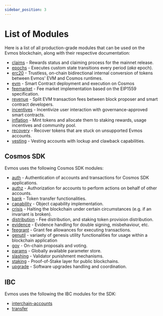 ```yaml
---
sidebar_position: 3
---
```


# List of Modules

Here is a list of all production-grade modules that can be used on the Evmos blockchain, along with their respective documentation:

- [claims](claims.md) - Rewards status and claiming process for the mainnet release.
- [epochs](epochs.md) - Executes custom state transitions every period (*aka* epoch).
- [erc20](erc20.md) - Trustless, on-chain bidirectional internal conversion of tokens
  between Evmos' EVM and Cosmos runtimes.
- [evm](evm.md) - Smart Contract deployment and execution on Cosmos
- [feemarket](feemarket.md) - Fee market implementation based on the EIP1559 specification.
- [revenue](revenue.md) - Split EVM transaction fees between block proposer and smart contract developers.
- [incentives](incentives.md) - Incentivize user interaction with governance-approved smart contracts.
- [inflation](inflation.md) - Mint tokens and allocate them to staking rewards,
  usage incentives and community pool.
- [recovery](recovery.md) - Recover tokens that are stuck on unsupported Evmos accounts.  
- [vesting](vesting.md) - Vesting accounts with lockup and clawback capabilities.

## Cosmos SDK

Evmos uses the following Cosmos SDK modules:

- [auth](https://docs.cosmos.network/main/modules/auth) - Authentication of accounts and transactions for Cosmos SDK applications.
- [authz](https://docs.cosmos.network/main/modules/authz) - Authorization for accounts to perform actions on behalf of other accounts.
- [bank](https://docs.cosmos.network/main/modules/bank) - Token transfer functionalities.
- [capability](https://docs.cosmos.network/v0.47/modules/capability) - Object capability implementation.
- [crisis](https://docs.cosmos.network/main/modules/crisis) - Halting the blockchain under certain circumstances (e.g. if an invariant is broken).
- [distribution](https://docs.cosmos.network/main/modules/distribution) - Fee distribution, and staking token provision distribution.
- [evidence](https://docs.cosmos.network/main/modules/evidence) - Evidence handling for double signing, misbehaviour, etc.
- [feegrant](https://docs.cosmos.network/main/modules/feegrant) - Grant fee allowances for executing transactions.
- [genutil](https://github.com/cosmos/cosmos-sdk/tree/main/x/genutil) - variaety of genesis utility functionalities for usage within a blockchain application
- [gov](https://docs.cosmos.network/main/modules/gov) - On-chain proposals and voting.
- [params](https://docs.cosmos.network/main/modules/params) - Globally available parameter store.
- [slashing](https://docs.cosmos.network/main/modules/slashing) - Validator punishment mechanisms.
- [staking](https://docs.cosmos.network/main/modules/staking) - Proof-of-Stake layer for public blockchains.
- [upgrade](https://docs.cosmos.network/main/modules/upgrade) - Software upgrades handling and coordination.

## IBC

Evmos uses the following the IBC modules for the SDK:

- [interchain-accounts](https://ibc.cosmos.network/main/apps/interchain-accounts/overview.html)
- [transfer](https://ibc.cosmos.network/main/apps/transfer/overview.html)